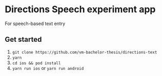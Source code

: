 # Directions Speech experiment app

For speech-based text entry

## Get started

1. `git clone https://github.com/vm-bachelor-thesis/directions-text`
1. `yarn`
1. `cd ios && pod install`
1. `yarn run ios` or `yarn run android`
